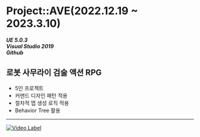 # Project::AVE(2022.12.19 ~ 2023.3.10)
__*UE 5.0.3*__  
__*Visual Studio 2019*__  
__*Github*__  
## 로봇 사무라이 검술 액션 RPG
+ 5인 프로젝트
+ 커맨드 디자인 패턴 적용
+ 절차적 맵 생성 로직 적용
+ Behavior Tree 활용
---
[![Video Label](http://img.youtube.com/vi/yeHOE-68XNA/0.jpg)](https://youtu.be/yeHOE-68XNA)
